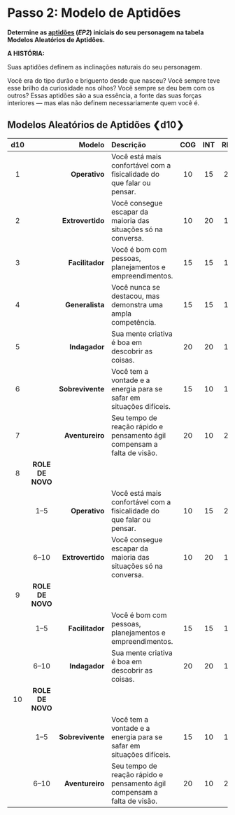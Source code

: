 # Passo 2: Modelo de Aptidões

<!-- CLEANED div class="no-margin" -->
<!-- CLEANED blockquote class="header-bg" -->

**Determine as [aptidões](../../../04/01-character-stats.md#aptitudes) (_EP2_) iniciais do seu personagem na tabela Modelos Aleatórios de Aptidões.**

<!-- CLEANED /blockquote -->

<!-- CLEANED blockquote -->

**A HISTÓRIA:**

Suas aptidões definem as inclinações naturais do seu personagem.

Você era do tipo durão e briguento desde que nasceu? Você sempre teve esse brilho da curiosidade nos olhos? Você sempre se deu bem com os outros? Essas aptidões são a sua essência, a fonte das suas forças interiores — mas elas não definem necessariamente quem você é.

<!-- CLEANED /blockquote -->
<!-- CLEANED /div -->

<!-- CLEANED blockquote class=table -->

## Modelos Aleatórios de Aptidões ❮d10❯

<!-- CLEANED div class="tnw1 tnw2" -->

<!--sort-->

| d10<!--sort-fixed--> |         <!--sort-fixed-->          | Modelo<!--sort-by--> | Descrição                                                                | COG | INT | REF | SAG | SOM | VON |
|:------------------------------:|:----------------------------------------------------:| ------------------------------:|:------------------------------------------------------------------------ |:---:|:---:|:---:|:---:|:---:|:---:|
|               1                |                                                      |                  **Operativo** | Você está mais confortável com a fisicalidade do que falar ou pensar.    | 10  | 15  | 20  | 10  | 20  | 15  |
|               2                |                                                      |               **Extrovertido** | Você consegue escapar da maioria das situações só na conversa.           | 10  | 20  | 15  | 20  | 15  | 10  |
|               3                |                                                      |                **Facilitador** | Você é bom com pessoas, planejamentos e empreendimentos.                 | 15  | 15  | 10  | 20  | 10  | 20  |
|               4                |                                                      |                **Generalista** | Você nunca se destacou, mas demonstra uma ampla competência.             | 15  | 15  | 15  | 15  | 15  | 15  |
|               5                |                                                      |                  **Indagador** | Sua mente criativa é boa em descobrir as coisas.                         | 20  | 20  | 10  | 15  | 10  | 15  |
|               6                |                                                      |               **Sobrevivente** | Você tem a vontade e a energia para se safar em situações difíceis.      | 15  | 10  | 15  | 10  | 20  | 20  |
|               7                |                                                      |                **Aventureiro** | Seu tempo de reação rápido e pensamento ágil compensam a falta de visão. | 20  | 10  | 20  | 15  | 15  | 10  |
|               8                | <!--sort-fixed-->**ROLE DE<br>NOVO** |                                | <!--sort-restart-->                                                          |     |     |     |     |     |     |
|                                |                         1–5                          |                  **Operativo** | Você está mais confortável com a fisicalidade do que falar ou pensar.    | 10  | 15  | 20  | 10  | 20  | 15  |
|                                |                         6–10                         |               **Extrovertido** | Você consegue escapar da maioria das situações só na conversa.           | 10  | 20  | 15  | 20  | 15  | 10  |
|               9                | <!--sort-fixed-->**ROLE DE<br>NOVO** |                                |                                                                          |     |     |     |     |     |     |
|                                |                         1–5                          |                **Facilitador** | Você é bom com pessoas, planejamentos e empreendimentos.                 | 15  | 15  | 10  | 20  | 10  | 20  |
|                                |                         6–10                         |                  **Indagador** | Sua mente criativa é boa em descobrir as coisas.                         | 20  | 20  | 10  | 15  | 10  | 15  |
|               10               | <!--sort-fixed-->**ROLE DE<br>NOVO** |                                |                                                                          |     |     |     |     |     |     |
|                                |                         1–5                          |               **Sobrevivente** | Você tem a vontade e a energia para se safar em situações difíceis.      | 15  | 10  | 15  | 10  | 20  | 20  |
|                                |                         6–10                         |                **Aventureiro** | Seu tempo de reação rápido e pensamento ágil compensam a falta de visão. | 20  | 10  | 20  | 15  | 15  | 10  |

<!-- CLEANED /div -->

<!-- CLEANED /blockquote -->
